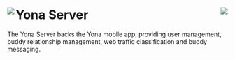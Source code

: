 [<img align="left" src="://yonadev.ci.cloudbees.com/job/build-yonadev-master/badge/icon)">](https://yonadev.ci.cloudbees.com/job/build-yonadev-master/)<img align="right" src="https://www.cloudbees.com/sites/default/files/styles/large/public/Button-Built-on-CB-1.png">
Yona Server
==================================

The Yona Server backs the Yona mobile app, providing user management, buddy relationship management, web traffic classification and buddy messaging.

